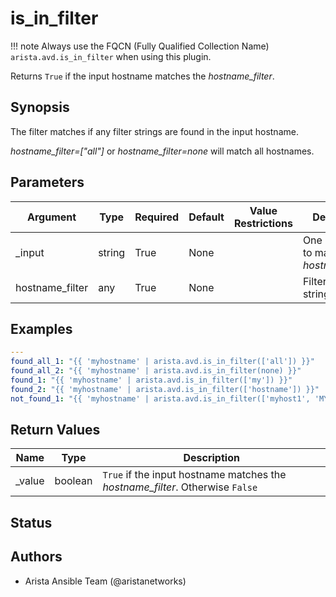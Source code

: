 <!--
  ~ Copyright (c) 2023 Arista Networks, Inc.
  ~ Use of this source code is governed by the Apache License 2.0
  ~ that can be found in the LICENSE file.
  -->

# is_in_filter

!!! note
    Always use the FQCN (Fully Qualified Collection Name) `arista.avd.is_in_filter` when using this plugin.

Returns <code>True</code> if the input hostname matches the <em>hostname\_filter</em>.

## Synopsis

The filter matches if any filter strings are found in the input hostname.

<em>hostname\_filter\=\[\"all\"\]</em> or <em>hostname\_filter\=none</em> will match all hostnames.

## Parameters

| Argument | Type | Required | Default | Value Restrictions | Description |
| -------- | ---- | -------- | ------- | ------------------ | ----------- |
| _input | string | True | None |  | One hostname to match with <em>hostname\_filter</em>. |
| hostname_filter | any | True | None |  | Filter as a list of strings or <code>None</code>. |

## Examples

```yaml
---
found_all_1: "{{ 'myhostname' | arista.avd.is_in_filter(['all']) }}"
found_all_2: "{{ 'myhostname' | arista.avd.is_in_filter(none) }}"
found_1: "{{ 'myhostname' | arista.avd.is_in_filter(['my']) }}"
found_2: "{{ 'myhostname' | arista.avd.is_in_filter(['hostname']) }}"
not_found_1: "{{ 'myhostname' | arista.avd.is_in_filter(['myhost1', 'MYhostname']) }}"
```

## Return Values

| Name | Type | Description |
| ---- | ---- | ----------- |
| _value | boolean | <code>True</code> if the input hostname matches the <em>hostname\_filter</em>. Otherwise <code>False</code> |

## Status

## Authors

- Arista Ansible Team (@aristanetworks)

